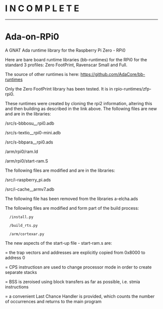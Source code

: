 I N C O M P L E T E
===================
____________________

# Ada-on-RPi0

A GNAT Ada runtime library for the Raspberry Pi Zero - RPi0

Here are bare board runtime libraries (bb-runtimes) for the RPi0 for the standard 3 profiles: Zero FootPrint, Ravenscar Small and Full.

The source of other runtimes is here: https://github.com/AdaCore/bb-runtimes

Only the Zero FootPrint library has been tested. It is in rpio-runtimes/zfp-rpi0.

These runtimes were created by cloning the rpi2 information, altering this and then building as described in the link above.  The following files are new and are in the libraries:

   /src/s-bbbosu__rpi0.adb 
   
   /src/s-textio__rpi0-mini.adb
   
   /src/s-bbpara__rpi0.ads
   
   /arm/rpi0/ram.ld 
   
   /arm/rpi0/start-ram.S 
   
The following files are modified and are in the libraries:

   /src/i-raspberry_pi.ads
   
   /src/i-cache__armv7.adb
   
The following file has been removed from the libraries
   a-elcha.ads

The following files are modified and form part of the build process:
   
      /install.py 
      
      /build_rts.py
      
      /arm/cortexar.py 
      
  The new aspects of the start-up file - start-ram.s are:
  
  = the trap vectors and addresses are explicitly copied from 0x8000 to address 0
  
  = CPS instructiosn are used to change processor mode in order to create separate stacks
  
  = BSS is zeroised using block transfers as far as possible, i.e. stmia instructions
  
  = a convenient Last Chance Handler is provided, which counts the number of occurrences and returns to the main program
  
  
  
